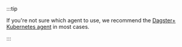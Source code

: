 :::tip

If you're not sure which agent to use, we recommend the [Dagster+ Kubernetes agent](/deployment/dagster-plus/hybrid/kubernetes) in most cases.

:::